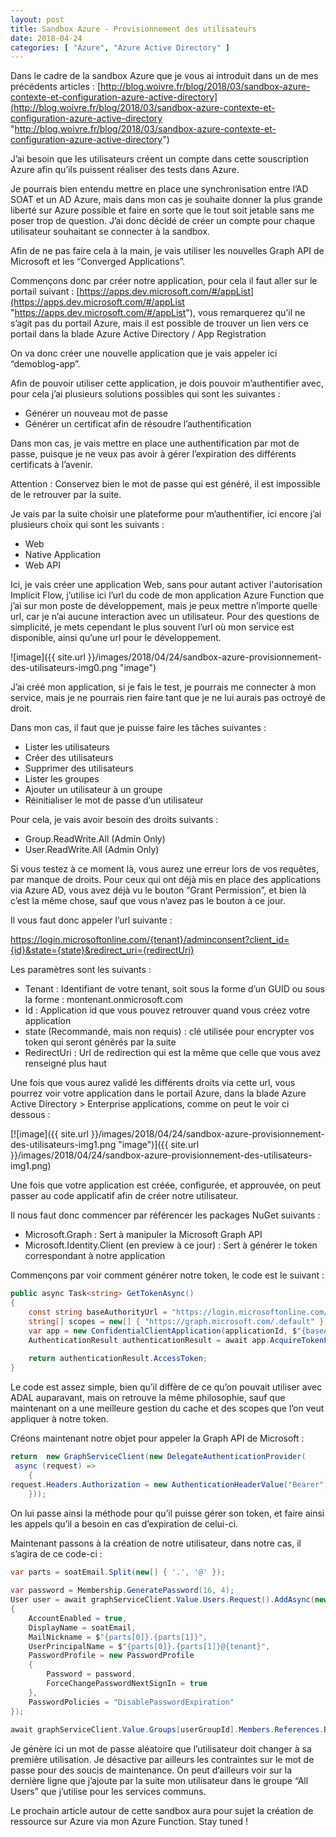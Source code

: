 ```yaml
---
layout: post
title: Sandbox Azure - Provisionnement des utilisateurs
date: 2018-04-24
categories: [ "Azure", "Azure Active Directory" ]
---
```


Dans le cadre de la sandbox Azure que je vous ai introduit dans un de mes précédents articles : [http://blog.woivre.fr/blog/2018/03/sandbox-azure-contexte-et-configuration-azure-active-directory](http://blog.woivre.fr/blog/2018/03/sandbox-azure-contexte-et-configuration-azure-active-directory "http://blog.woivre.fr/blog/2018/03/sandbox-azure-contexte-et-configuration-azure-active-directory")

  

J’ai besoin que les utilisateurs créent un compte dans cette souscription Azure afin qu’ils puissent réaliser des tests dans Azure.

Je pourrais bien entendu mettre en place une synchronisation entre l’AD SOAT et un AD Azure, mais dans mon cas je souhaite donner la plus grande liberté sur Azure possible et faire en sorte que le tout soit jetable sans me poser trop de question. J’ai donc décidé de créer un compte pour chaque utilisateur souhaitant se connecter à la sandbox.

  

Afin de ne pas faire cela à la main, je vais utiliser les nouvelles Graph API de Microsoft et les “Converged Applications”.

Commençons donc par créer notre application, pour cela il faut aller sur le portail suivant : [https://apps.dev.microsoft.com/#/appList](https://apps.dev.microsoft.com/#/appList "https://apps.dev.microsoft.com/#/appList"), vous remarquerez qu’il ne s’agit pas du portail Azure, mais il est possible de trouver un lien vers ce portail dans la blade Azure Active Directory / App Registration

On va donc créer une nouvelle application que je vais appeler ici “demoblog-app”.

Afin de pouvoir utiliser cette application, je dois pouvoir m’authentifier avec, pour cela j’ai plusieurs solutions possibles qui sont les suivantes :

*   Générer un nouveau mot de passe
*   Générer un certificat afin de résoudre l’authentification

Dans mon cas, je vais mettre en place une authentification par mot de passe, puisque je ne veux pas avoir à gérer l’expiration des différents certificats à l’avenir.

Attention : Conservez bien le mot de passe qui est généré, il est impossible de le retrouver par la suite.

  

Je vais par la suite choisir une plateforme pour m’authentifier, ici encore j’ai plusieurs choix qui sont les suivants :

*   Web
*   Native Application
*   Web API

Ici, je vais créer une application Web, sans pour autant activer l'autorisation Implicit Flow, j’utilise ici l’url du code de mon application Azure Function que j’ai sur mon poste de développement, mais je peux mettre n’importe quelle url, car je n’ai aucune interaction avec un utilisateur. Pour des questions de simplicité, je mets cependant le plus souvent l’url où mon service est disponible, ainsi qu’une url pour le développement.

  

![image]({{ site.url }}/images/2018/04/24/sandbox-azure-provisionnement-des-utilisateurs-img0.png "image")

  

J’ai créé mon application, si je fais le test, je pourrais me connecter à mon service, mais je ne pourrais rien faire tant que je ne lui aurais pas octroyé de droit.

Dans mon cas, il faut que je puisse faire les tâches suivantes :

*   Lister les utilisateurs
*   Créer des utilisateurs
*   Supprimer des utilisateurs
*   Lister les groupes
*   Ajouter un utilisateur à un groupe
*   Réinitialiser le mot de passe d’un utilisateur

Pour cela, je vais avoir besoin des droits suivants :

*   Group.ReadWrite.All (Admin Only)
*   User.ReadWrite.All (Admin Only)

Si vous testez à ce moment là, vous aurez une erreur lors de vos requêtes, par manque de droits. Pour ceux qui ont déjà mis en place des applications via Azure AD, vous avez déjà vu le bouton “Grant Permission”, et bien là c’est la même chose, sauf que vous n’avez pas le bouton à ce jour.

Il vous faut donc appeler l’url suivante :

https://login.microsoftonline.com/{tenant}/adminconsent?client_id={id}&state={state}&redirect_uri={redirectUri}

Les paramètres sont les suivants :

*   Tenant : Identifiant de votre tenant, soit sous la forme d’un GUID ou sous la forme : montenant.onmicrosoft.com
*   Id : Application id que vous pouvez retrouver quand vous créez votre application
*   state (Recommandé, mais non requis) : clé utilisée pour encrypter vos token qui seront générés par la suite
*   RedirectUri : Url de redirection qui est la même que celle que vous avez renseigné plus haut

Une fois que vous aurez validé les différents droits via cette url, vous pourrez voir votre application dans le portail Azure, dans la blade Azure Active Directory > Enterprise applications, comme on peut le voir ci dessous :

[![image]({{ site.url }}/images/2018/04/24/sandbox-azure-provisionnement-des-utilisateurs-img1.png "image")]({{ site.url }}/images/2018/04/24/sandbox-azure-provisionnement-des-utilisateurs-img1.png)

Une fois que votre application est créée, configurée, et approuvée, on peut passer au code applicatif afin de créer notre utilisateur.

Il nous faut donc commencer par référencer les packages NuGet suivants :

*   Microsoft.Graph : Sert à manipuler la Microsoft Graph API
*   Microsoft.Identity.Client (en preview à ce jour) : Sert à générer le token correspondant à notre application

Commençons par voir comment générer notre token, le code est le suivant :

  
```csharp
public async Task<string> GetTokenAsync()  
{  
    const string baseAuthorityUrl = "https://login.microsoftonline.com/";  
    string[] scopes = new[] { "https://graph.microsoft.com/.default" };  
    var app = new ConfidentialClientApplication(applicationId, $"{baseAuthorityUrl}{tenantId}", redirectUrl, new ClientCredential(applicationSecret), null, new TokenCache());  
    AuthenticationResult authenticationResult = await app.AcquireTokenForClientAsync(scopes);  
  
    return authenticationResult.AccessToken;  
}
```

Le code est assez simple, bien qu’il diffère de ce qu’on pouvait utiliser avec ADAL auparavant, mais on retrouve la même philosophie, sauf que maintenant on a une meilleure gestion du cache et des scopes que l’on veut appliquer à notre token.

Créons maintenant notre objet pour appeler la Graph API de Microsoft :

```csharp
return  new GraphServiceClient(new DelegateAuthenticationProvider(  
 async (request) =>  
    {  
request.Headers.Authorization = new AuthenticationHeaderValue("Bearer", await helper.GetTokenAsync());  
    }));
```

On lui passe ainsi la méthode pour qu’il puisse gérer son token, et faire ainsi les appels qu’il a besoin en cas d’expiration de celui-ci.

Maintenant passons à la création de notre utilisateur, dans notre cas, il s’agira de ce code-ci :

```csharp
var parts = soatEmail.Split(new[] { '.', '@' });  
  
var password = Membership.GeneratePassword(16, 4);  
User user = await graphServiceClient.Value.Users.Request().AddAsync(new User  
{  
    AccountEnabled = true,  
    DisplayName = soatEmail,  
    MailNickname = $"{parts[0]}.{parts[1]}",  
    UserPrincipalName = $"{parts[0]}.{parts[1]}@{tenant}",  
    PasswordProfile = new PasswordProfile  
    {  
        Password = password,  
        ForceChangePasswordNextSignIn = true  
    },  
    PasswordPolicies = "DisablePasswordExpiration"  
});  
  
await graphServiceClient.Value.Groups[userGroupId].Members.References.Request().AddAsync(user);
```

Je génère ici un mot de passe aléatoire que l’utilisateur doit changer à sa première utilisation. Je désactive par ailleurs les contraintes sur le mot de passe pour des soucis de maintenance. On peut d’ailleurs voir sur la dernière ligne que j’ajoute par la suite mon utilisateur dans le groupe “All Users” que j’utilise pour les services communs.

  

Le prochain article autour de cette sandbox aura pour sujet la création de ressource sur Azure via mon Azure Function. Stay tuned !
